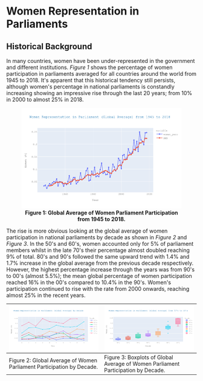 # Women Representation in Parliaments

## Historical Background

In many countries, women have been under-represented in the government and different institutions. *Figure 1* shows the percentage of women participation in parliaments averaged for all countries around the world from 1945 to 2018. It's apparent that this historical tendency still persists, although women's percentage in national parliaments is constandly increasing showing an impressive rise through the last 20 years; from 10% in 2000 to almost 25% in 2018.

<center>
<figure>
<img src="images/globalAVG_1945_18.png" alt="Figure 1" width="500">
<figcaption align = "center"><b>Figure 1: Global Average of Women Parliament Participation from 1945 to 2018.</b></figcaption>
</figure>
</center>


The rise is more obvious looking at the global average of women participation in national parliaments by decade as shown in *Figure 2* and *Figure 3*. In the 50's and 60's, women accounted only for 5% of parliament members whilst in the late 70's their percentage almost doubled reaching 9% of total. 80's and 90's followed the same upward trend with 1.4% and 1.7% increase in the global average from the previous decade respectively. However, the highest percentage increase through the years was from 90's to 00's (almost 5.5%); the mean global percentage of women participation reached 16% in the 00's compared to 10.4% in the 90's. Women's participation continued to rise with the rate from 2000 onwards, reaching almost 25% in the recent years.

|![](images/globalAVG_decade.png) | ![](images/globalAVG_boxplots.png)|
|---|---|
|Figure 2: Global Average of Women Parliament Participation by Decade.|Figure 3: Boxplots of Global Average of Women Parliament Participation by Decade.|


